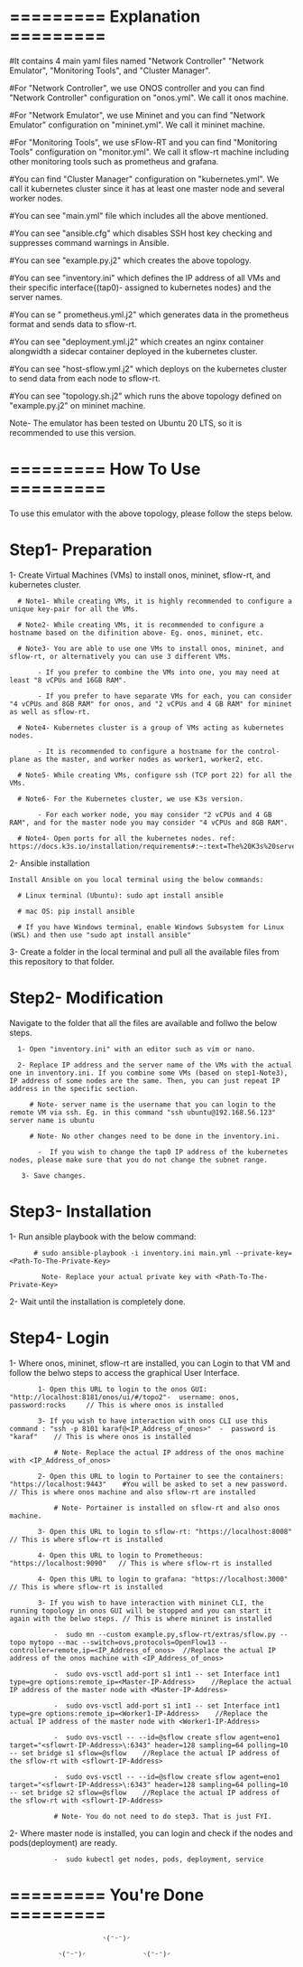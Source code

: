 # ========= Explanation ========= 
#It contains 4 main yaml files named "Network Controller" "Network Emulator", "Monitoring Tools", and "Cluster Manager".

#For "Network Controller", we use ONOS controller and you can find "Network Controller" configuration on "onos.yml". We call it onos machine.

#For "Network Emulator", we use Mininet and you can find "Network Emulator" configuration on "mininet.yml". We call it mininet machine.

#For "Monitoring Tools", we use sFlow-RT and you can find "Monitoring Tools" configuration on "monitor.yml". We call it sflow-rt machine including other monitoring tools such as prometheus and grafana.

#You can find "Cluster Manager" configuration on "kubernetes.yml". We call it kubernetes cluster since it has at least one master node and several worker nodes.

#You can see "main.yml" file which includes all the above mentioned.

#You can see "ansible.cfg" which disables SSH host key checking and suppresses command warnings in Ansible.

#You can see "example.py.j2" which creates the above topology.

#You can see "inventory.ini" which defines the IP address of all VMs and their specific interface{(tap0)- assigned to kubernetes nodes} and the server names.

#You can se " prometheus.yml.j2" which generates data in the prometheus format and sends data to sflow-rt.

#You can see "deployment.yml.j2" which creates an nginx container alongwidth a sidecar container deployed in the kubernetes cluster.

#You can see "host-sflow.yml.j2" which deploys on the kubernetes cluster to send data from each node to sflow-rt.

#You can see "topology.sh.j2" which runs the above topology defined on "example.py.j2" on mininet machine.

Note- The emulator has been tested on Ubuntu 20 LTS, so it is recommended to use this version.

# ========= How To Use ========= 
To use this emulator with the above topology, please follow the steps below.

# Step1- Preparation

  1- Create Virtual Machines (VMs) to install onos, mininet, sflow-rt, and kubernetes cluster.
  
      # Note1- While creating VMs, it is highly recommended to configure a unique key-pair for all the VMs.
      
      # Note2- While creating VMs, it is recommended to configure a hostname based on the difinition above- Eg. onos, mininet, etc.
      
      # Note3- You are able to use one VMs to install onos, mininet, and sflow-rt, or alternatively you can use 3 different VMs.
      
           - If you prefer to combine the VMs into one, you may need at least "8 vCPUs and 16GB RAM". 
           
           - If you prefer to have separate VMs for each, you can consider "4 vCPUs and 8GB RAM" for onos, and "2 vCPUs and 4 GB RAM" for mininet as well as sflow-rt.
           
      # Note4- Kubernetes cluster is a group of VMs acting as kubernetes nodes. 
      
           - It is recommended to configure a hostname for the control-plane as the master, and worker nodes as worker1, worker2, etc. 
           
      # Note5- While creating VMs, configure ssh (TCP port 22) for all the VMs.  
      
      # Note6- For the Kubernetes cluster, we use K3s version.
      
           - For each worker node, you may consider "2 vCPUs and 4 GB RAM", and for the master node you may consider "4 vCPUs and 8GB RAM".
           
      # Note4- Open ports for all the kubernetes nodes. ref: https://docs.k3s.io/installation/requirements#:~:text=The%20K3s%20server%20needs%20port,listen%20on%20any%20other%20port.

  2- Ansible installation
  
    Install Ansible on you local terminal using the below commands:
    
      # Linux terminal (Ubuntu): sudo apt install ansible
      
      # mac OS: pip install ansible
      
      # If you have Windows terminal, enable Windows Subsystem for Linux (WSL) and then use "sudo apt install ansible"
      
  3- Create a folder in the local terminal and pull all the available files from this repository to that folder.

# Step2- Modification

Navigate to the folder that all the files are available and follwo the below steps.

      1- Open "inventory.ini" with an editor such as vim or nano.
      
      2- Replace IP address and the server name of the VMs with the actual one in inventory.ini. If you combine some VMs (based on step1-Note3), IP address of some nodes are the same. Then, you can just repeat IP address in the specific section.
      
         # Note- server name is the username that you can login to the remote VM via ssh. Eg. in this command "ssh ubuntu@192.168.56.123" server name is ubuntu
         
         # Note- No other changes need to be done in the inventory.ini.
         
           -  If you wish to change the tap0 IP address of the kubernetes nodes, please make sure that you do not change the subnet range.
           
       3- Save changes.
          
# Step3- Installation

1- Run ansible playbook with the below command:

          # sudo ansible-playbook -i inventory.ini main.yml --private-key=<Path-To-The-Private-Key>
          
            Note- Replace your actual private key with <Path-To-The-Private-Key>
            
2- Wait until the installation is completely done.

# Step4- Login

  1- Where onos, mininet, sflow-rt are installed, you can Login to that VM and follow the belwo steps to access the graphical User Interface.
  
           1- Open this URL to login to the onos GUI: "http://localhost:8181/onos/ui/#/topo2"-  username: onos, password:rocks     // This is where onos is installed
           
           3- If you wish to have interaction with onos CLI use this command : "ssh -p 8101 karaf@<IP_Address_of_onos>"  -  password is "karaf"    // This is where onos is installed
           
               # Note- Replace the actual IP address of the onos machine with <IP_Address_of_onos> 
               
           2- Open this URL to login to Portainer to see the containers:  "https://localhost:9443"    #You will be asked to set a new password.     // This is where onos machine and also sflow-rt are installed
           
               # Note- Portainer is installed on sflow-rt and also onos machine.
               
           3- Open this URL to login to sflow-rt: "https://localhost:8008"      // This is where sflow-rt is installed
           
           4- Open this URL to login to Prometheous: "https://localhost:9090"   // This is where sflow-rt is installed   
           
           4- Open this URL to login to grafana: "https://localhost:3000"      // This is where sflow-rt is installed     
           
           3- If you wish to have interaction with mininet CLI, the running topology in onos GUI will be stopped and you can start it again with the belwo steps. // This is where mininet is installed
           
               -  sudo mn --custom example.py,sflow-rt/extras/sflow.py --topo mytopo --mac --switch=ovs,protocols=OpenFlow13 --controller=remote,ip=<IP_Address_of_onos>  //Replace the actual IP address of the onos machine with <IP_Address_of_onos>
               
               -  sudo ovs-vsctl add-port s1 int1 -- set Interface int1 type=gre options:remote_ip=<Master-IP-Address>    //Replace the actual IP address of the master node with <Master-IP-Address>
               
               -  sudo ovs-vsctl add-port s1 int1 -- set Interface int1 type=gre options:remote_ip=<Worker1-IP-Address>    //Replace the actual IP address of the master node with <Worker1-IP-Address>
               
               -  sudo ovs-vsctl -- --id=@sflow create sflow agent=eno1 target="<sflowrt-IP-Address>\:6343" header=128 sampling=64 polling=10 -- set bridge s1 sflow=@sflow    //Replace the actual IP address of the sflow-rt with <sflowrt-IP-Address>
               
               -  sudo ovs-vsctl -- --id=@sflow create sflow agent=eno1 target="<sflowrt-IP-Address>\:6343" header=128 sampling=64 polling=10 -- set bridge s2 sflow=@sflow    //Replace the actual IP address of the sflow-rt with <sflowrt-IP-Address>
               
               # Note- You do not need to do step3. That is just FYI.
               
  2- Where master node is installed, you can login and check if the nodes and pods(deployment) are ready.
  
               -  sudo kubectl get nodes, pods, deployment, service
               

# ========= You're Done ========= 

                           ◝(ᵔᵕᵔ)◜
                                       
                ◝(ᵔᵕᵔ)◜              ◝(ᵔᵕᵔ)◜

